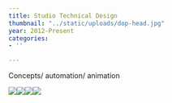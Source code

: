 ```yaml
---
title: Studio Technical Design
thumbnail: "../static/uploads/dop-head.jpg"
year: 2012-Present
categories:
- ''

---
```

Concepts/ automation/ animation

![](/uploads/Various/proceduralkafka.png)![](/uploads/procedural-oracal-2.jpg)![](/uploads/oracle-erosion.jpg)![](/uploads/bubble-zone-52.jpg)